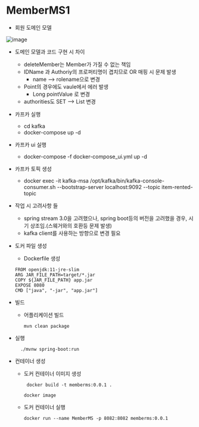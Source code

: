 # MemberMS1

- 회원 도메인 모델
  
![image](https://github.com/cnaps/MemberMS1/assets/15258916/6c12500d-9114-4f8b-9c66-1f82b2927b4b)
- 도메인 모델과 코드 구현 시 차이
  - deleteMember는 Member가 가질 수 없는 책임
  - IDName 과 Authoriy의 프로퍼티명이 겹치므로 OR 매핑 시 문제 발생
    - name --> rolename으로 변경
  - Point의 경우에도 vaule에서 에러 발생
    - Long pointValue 로 변경
  - authorities도 SET --> List<Authority> 변경

- 카프카 실행
  - cd kafka
  - docker-compose up -d
- 카프카 ui 실행
  - docker-compose -f docker-compose_ui.yml up -d
- 카프카 토픽 생성 
  - docker exec -it kafka-msa /opt/kafka/bin/kafka-console-consumer.sh --bootstrap-server localhost:9092 --topic item-rented-topic


- 작업 시 고려사항 들
  - spring stream 3.0을 고려했으나, spring boot등의 버전을 고려했을 경우, 시기 상조임.(스웨거와의 호환등 문제 발생)
  - kafka client를 사용하는 방향으로 변경 필요 

- 도커 파일 생성
  - Dockerfile 생성
  ```
  FROM openjdk:11-jre-slim
  ARG JAR_FILE_PATH=target/*.jar
  COPY ${JAR_FILE_PATH} app.jar
  EXPOSE 8080
  CMD ["java", "-jar", "app.jar"]
     ```

- 빌드
  - 어플리케이션 빌드

    ```
    mvn clean package 
    ```
- 실행
    ```
      ./mvnw spring-boot:run
    ```
- 컨테이너 생성
  - 도커 컨테이너 이미지 생성

    ```
     docker build -t memberms:0.0.1 . 
    ```

    ```
    docker image 
    ```

  - 도커 컨테이너 실행

    ``` 
    docker run --name MemberMS -p 8082:8082 memberms:0.0.1
    ```

